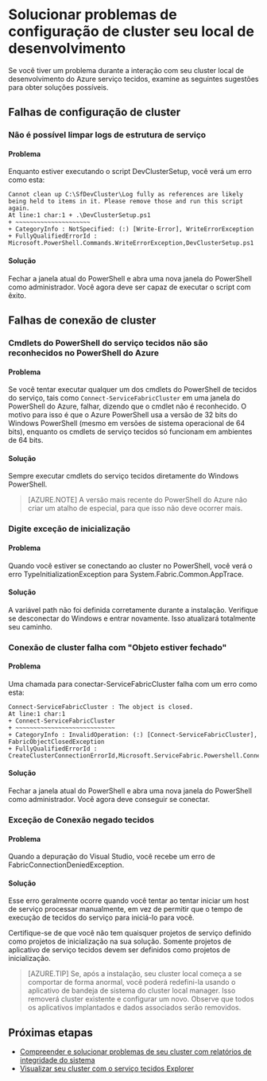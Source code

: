 <properties
   pageTitle="Solucionar problemas de sua configuração de cluster tecidos serviço local | Microsoft Azure"
   description="Este artigo discute um conjunto de sugestões para seu cluster de desenvolvimento local de solução de problemas"
   services="service-fabric"
   documentationCenter=".net"
   authors="seanmck"
   manager="timlt"
   editor=""/>

<tags
   ms.service="service-fabric"
   ms.devlang="dotNet"
   ms.topic="article"
   ms.tgt_pltfrm="NA"
   ms.workload="NA"
   ms.date="07/08/2016"
   ms.author="seanmck"/>

# <a name="troubleshoot-your-local-development-cluster-setup"></a>Solucionar problemas de configuração de cluster seu local de desenvolvimento

Se você tiver um problema durante a interação com seu cluster local de desenvolvimento do Azure serviço tecidos, examine as seguintes sugestões para obter soluções possíveis.

## <a name="cluster-setup-failures"></a>Falhas de configuração de cluster

### <a name="cannot-clean-up-service-fabric-logs"></a>Não é possível limpar logs de estrutura de serviço

#### <a name="problem"></a>Problema

Enquanto estiver executando o script DevClusterSetup, você verá um erro como esta:

    Cannot clean up C:\SfDevCluster\Log fully as references are likely being held to items in it. Please remove those and run this script again.
    At line:1 char:1 + .\DevClusterSetup.ps1
    + ~~~~~~~~~~~~~~~~~~~~~
    + CategoryInfo : NotSpecified: (:) [Write-Error], WriteErrorException
    + FullyQualifiedErrorId : Microsoft.PowerShell.Commands.WriteErrorException,DevClusterSetup.ps1


#### <a name="solution"></a>Solução

Fechar a janela atual do PowerShell e abra uma nova janela do PowerShell como administrador. Você agora deve ser capaz de executar o script com êxito.

## <a name="cluster-connection-failures"></a>Falhas de conexão de cluster

### <a name="service-fabric-powershell-cmdlets-are-not-recognized-in-azure-powershell"></a>Cmdlets do PowerShell do serviço tecidos não são reconhecidos no PowerShell do Azure

#### <a name="problem"></a>Problema

Se você tentar executar qualquer um dos cmdlets do PowerShell de tecidos do serviço, tais como `Connect-ServiceFabricCluster` em uma janela do PowerShell do Azure, falhar, dizendo que o cmdlet não é reconhecido. O motivo para isso é que o Azure PowerShell usa a versão de 32 bits do Windows PowerShell (mesmo em versões de sistema operacional de 64 bits), enquanto os cmdlets de serviço tecidos só funcionam em ambientes de 64 bits.

#### <a name="solution"></a>Solução

Sempre executar cmdlets do serviço tecidos diretamente do Windows PowerShell.

>[AZURE.NOTE] A versão mais recente do PowerShell do Azure não criar um atalho de especial, para que isso não deve ocorrer mais.

### <a name="type-initialization-exception"></a>Digite exceção de inicialização

#### <a name="problem"></a>Problema

Quando você estiver se conectando ao cluster no PowerShell, você verá o erro TypeInitializationException para System.Fabric.Common.AppTrace.

#### <a name="solution"></a>Solução

A variável path não foi definida corretamente durante a instalação. Verifique se desconectar do Windows e entrar novamente. Isso atualizará totalmente seu caminho.

### <a name="cluster-connection-fails-with-object-is-closed"></a>Conexão de cluster falha com "Objeto estiver fechado"

#### <a name="problem"></a>Problema

Uma chamada para conectar-ServiceFabricCluster falha com um erro como esta:

    Connect-ServiceFabricCluster : The object is closed.
    At line:1 char:1
    + Connect-ServiceFabricCluster
    + ~~~~~~~~~~~~~~~~~~~~~~~~~~~~
    + CategoryInfo : InvalidOperation: (:) [Connect-ServiceFabricCluster], FabricObjectClosedException
    + FullyQualifiedErrorId : CreateClusterConnectionErrorId,Microsoft.ServiceFabric.Powershell.ConnectCluster

#### <a name="solution"></a>Solução

Fechar a janela atual do PowerShell e abra uma nova janela do PowerShell como administrador. Você agora deve conseguir se conectar.

### <a name="fabric-connection-denied-exception"></a>Exceção de Conexão negado tecidos

#### <a name="problem"></a>Problema

Quando a depuração do Visual Studio, você recebe um erro de FabricConnectionDeniedException.

#### <a name="solution"></a>Solução

Esse erro geralmente ocorre quando você tentar ao tentar iniciar um host de serviço processar manualmente, em vez de permitir que o tempo de execução de tecidos do serviço para iniciá-lo para você.

Certifique-se de que você não tem quaisquer projetos de serviço definido como projetos de inicialização na sua solução. Somente projetos de aplicativo de serviço tecidos devem ser definidos como projetos de inicialização.

>[AZURE.TIP] Se, após a instalação, seu cluster local começa a se comportar de forma anormal, você poderá redefini-la usando o aplicativo de bandeja de sistema do cluster local manager. Isso removerá cluster existente e configurar um novo. Observe que todos os aplicativos implantados e dados associados serão removidos.

## <a name="next-steps"></a>Próximas etapas

- [Compreender e solucionar problemas de seu cluster com relatórios de integridade do sistema](service-fabric-understand-and-troubleshoot-with-system-health-reports.md)
- [Visualizar seu cluster com o serviço tecidos Explorer](service-fabric-visualizing-your-cluster.md)
